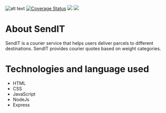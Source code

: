 ![alt text](https://travis-ci.com/rwajon/sendit.svg?branch=develop)
[![Coverage Status](https://coveralls.io/repos/github/rwajon/sendit/badge.svg?branch=v1)](https://coveralls.io/github/rwajon/sendit?branch=v1)
<a href="https://codeclimate.com/github/rwajon/sendit/maintainability"><img src="https://api.codeclimate.com/v1/badges/bb0ad823d32c6fb7e947/maintainability" /></a>
<a href="https://codeclimate.com/github/rwajon/sendit/test_coverage"><img src="https://api.codeclimate.com/v1/badges/bb0ad823d32c6fb7e947/test_coverage" /></a>
# About SendIT
SendIT is a courier service that helps users deliver parcels to different destinations.
SendIT provides courier quotes based on weight categories.

# Technologies and language used
* HTML
* CSS
* JavaScript
* NodeJs
* Express
